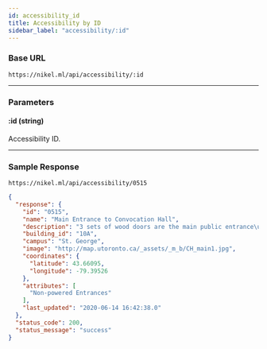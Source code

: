 ```yaml
---
id: accessibility_id
title: Accessibility by ID
sidebar_label: "accessibility/:id"
---
```


### Base URL

`https://nikel.ml/api/accessibility/:id`

---

### Parameters

#### :id (string)

Accessibility ID.

---

### Sample Response

`https://nikel.ml/api/accessibility/0515`

```json
{
  "response": {
    "id": "0515",
    "name": "Main Entrance to Convocation Hall",
    "description": "3 sets of wood doors are the main public entrance\u003cbr /\u003e\n2 steps up to these manual doors\u003cbr /\u003e\n",
    "building_id": "10A",
    "campus": "St. George",
    "image": "http://map.utoronto.ca/_assets/_m_b/CH_main1.jpg",
    "coordinates": {
      "latitude": 43.66095,
      "longitude": -79.39526
    },
    "attributes": [
      "Non-powered Entrances"
    ],
    "last_updated": "2020-06-14 16:42:38.0"
  },
  "status_code": 200,
  "status_message": "success"
}
```